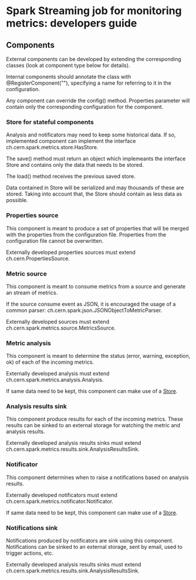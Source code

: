 # Spark Streaming job for monitoring metrics: developers guide

## Components

External components can be developed by extending the corresponding classes (look at component type below for details).

Internal components should annotate the class with @RegisterComponent("<name>"), specifying a name for referring to it in the configuration. 

Any component can override the config() method. Properties parameter will contain only the corresponding configuration for the component.

### Store for stateful components

Analysis and notificators may need to keep some historical data. If so, implemented component can implement the interface ch.cern.spark.metrics.store.HasStore.

The save() method must return an object which implemeants the interface Store and contains only the data that needs to be stored.

The load() method receives the previous saved store.

Data contained in Store will be serialized and may thousands of these are stored. Taking into account that, the Store should contain as less data as possible.

### Properties source 

This component is meant to produce a set of properties that will be merged with the properties from the configuration file.
Properties from the configuration file cannot be overwritten.

Externally developed properties sources must extend ch.cern.PropertiesSource.

### Metric source

This component is meant to consume metrics from a source and generate an stream of metrics. 

If the source consume event as JSON, it is encouraged the usage of a common parser: ch.cern.spark.json.JSONObjectToMetricParser.

Externally developed sources must extend ch.cern.spark.metrics.source.MetricsSource.

### Metric analysis

This component is meant to determine the status (error, warning, exception, ok) of each of the incoming metrics.  

Externally developed analysis must extend ch.cern.spark.metrics.analysis.Analysis.

If same data need to be kept, this component can make use of a [Store](#store-for-stateful-components).

### Analysis results sink

This component produce results for each of the incoming metrics. These results can be sinked to an external storage for watching the metric and analysis results.

Externally developed analysis results sinks must extend ch.cern.spark.metrics.results.sink.AnalysisResultsSink.

### Notificator

This component determines when to raise a notifications based on analysis results.

Externally developed notificators must extend ch.cern.spark.metrics.notificator.Notificator.

If same data need to be kept, this component can make use of a [Store](#store-for-stateful-components).

### Notifications sink

Notifications produced by notificators are sink using this component. Notifications can be sinked to an external storage, sent by email, used to trigger actions, etc. 

Externally developed analysis results sinks must extend ch.cern.spark.metrics.results.sink.AnalysisResultsSink.